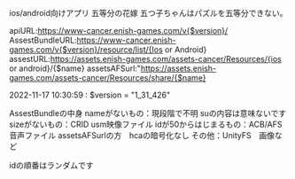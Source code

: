 ios/android向けアプリ 五等分の花嫁 五つ子ちゃんはパズルを五等分できない。

apiURL:https://www-cancer.enish-games.com/v{$version}/
AssestBundleURL:https://www-cancer.enish-games.com/v{$version}/resource/list/{Ios or Android}
assestURL:https://assets.enish-games.com/assets-cancer/Resources/{ios or android}/{$name}
assetsAFSurl:"https://assets.enish-games.com/assets-cancer/Resources/share/{$name}

2022-11-17 10:30:59 : $version = "1_31_426"

AssestBundleの中身
 nameがないもの：現段階で不明
                 suの内容は意味ないです
 sizeがないもの：CRID usm映像ファイル
 idが50からはじまるもの：ACB/AFS 音声ファイル assetsAFSurlの方　hcaの暗号化なし
 その他：UnityFS　画像など
 
 idの順番はランダムです
